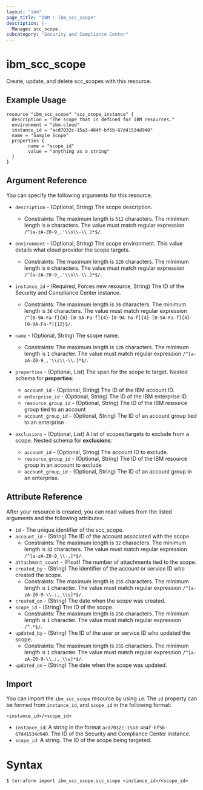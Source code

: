 ```yaml
---
layout: "ibm"
page_title: "IBM : ibm_scc_scope"
description: |-
  Manages scc_scope.
subcategory: "Security and Compliance Center"
---
```


# ibm_scc_scope

Create, update, and delete scc_scopes with this resource.

## Example Usage

```hcl
resource "ibm_scc_scope" "scc_scope_instance" {
  description = "The scope that is defined for IBM resources."
  environment = "ibm-cloud"
  instance_id = "acd7032c-15a3-484f-bf5b-67d41534d940"
  name = "Sample Scope"
  properties {
		name = "scope_id"
		value = "anything as a string"
  }
}
```

## Argument Reference

You can specify the following arguments for this resource.

* `description` - (Optional, String) The scope description.
  * Constraints: The maximum length is `512` characters. The minimum length is `0` characters. The value must match regular expression `/^[a-zA-Z0-9_,'\\s\\-\\.]*$/`.
* `environment` - (Optional, String) The scope environment. This value details what cloud provider the scope targets.
  * Constraints: The maximum length is `128` characters. The minimum length is `0` characters. The value must match regular expression `/^[a-zA-Z0-9_,'\\s\\-\\.]*$/`.
* `instance_id` - (Required, Forces new resource, String) The ID of the Security and Compliance Center instance.
  * Constraints: The maximum length is `36` characters. The minimum length is `36` characters. The value must match regular expression `/^[0-9A-Fa-f]{8}-[0-9A-Fa-f]{4}-[0-9A-Fa-f]{4}-[0-9A-Fa-f]{4}-[0-9A-Fa-f]{12}$/`.
* `name` - (Optional, String) The scope name.
  * Constraints: The maximum length is `128` characters. The minimum length is `1` character. The value must match regular expression `/^[a-zA-Z0-9_,'\\s\\-\\.]*$/`.
* `properties` - (Optional, List) The span for the scope to target.
Nested schema for **properties**:
    * `account_id` - (Optional, String) The ID of the IBM account ID.
    * `enterprise_id` - (Optional, String) The ID of the IBM enterprise ID.
    * `resource_group_id` - (Optional, String) The ID of the IBM resource group tied to an account
    * `account_group_id` - (Optional, String) The ID of an account group tied to an enterprise

* `exclusions` - (Optional, List) A list of scopes/targets to exclude from a scope.
Nested schema for **exclusions**:
    * `account_id` - (Optional, String) The account ID to exclude.
    * `resource_group_id` - (Optional, String) The ID of the IBM resource group in an account to exclude
    * `account_group_id` - (Optional, String) The ID of an account group in an enterprise.

## Attribute Reference

After your resource is created, you can read values from the listed arguments and the following attributes.

* `id` - The unique identifier of the scc_scope.
* `account_id` - (String) The ID of the account associated with the scope.
  * Constraints: The maximum length is `32` characters. The minimum length is `32` characters. The value must match regular expression `/^[a-zA-Z0-9_\\-.]*$/`.
* `attachment_count` - (Float) The number of attachments tied to the scope.
* `created_by` - (String) The identifier of the account or service ID who created the scope.
  * Constraints: The maximum length is `255` characters. The minimum length is `1` character. The value must match regular expression `/^[a-zA-Z0-9-\\.:,_\\s]*$/`.
* `created_on` - (String) The date when the scope was created.
* `scope_id` - (String) The ID of the scope.
  * Constraints: The maximum length is `256` characters. The minimum length is `1` character. The value must match regular expression `/^.*$/`.
* `updated_by` - (String) The ID of the user or service ID who updated the scope.
  * Constraints: The maximum length is `255` characters. The minimum length is `1` character. The value must match regular expression `/^[a-zA-Z0-9-\\.:,_\\s]*$/`.
* `updated_on` - (String) The date when the scope was updated.


## Import

You can import the `ibm_scc_scope` resource by using `id`.
The `id` property can be formed from `instance_id`, and `scope_id` in the following format:

```
<instance_id>/<scope_id>
```
* `instance_id`: A string in the format `acd7032c-15a3-484f-bf5b-67d41534d940`. The ID of the Security and Compliance Center instance.
* `scope_id`: A string. The ID of the scope being targeted.

# Syntax
```
$ terraform import ibm_scc_scope.scc_scope <instance_id>/<scope_id>
```
